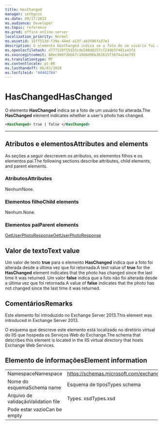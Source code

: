 ```yaml
---
title: HasChanged
manager: sethgros
ms.date: 09/17/2015
ms.audience: Developer
ms.topic: reference
ms.prod: office-online-server
localization_priority: Normal
ms.assetid: 15ff513d-f39e-44ed-a13f-ab3f86fa37e1
description: O elemento HasChanged indica se a foto de um usuário foi alterada.
ms.openlocfilehash: d777220f55d33cde548d8257cf249b57481a43f8
ms.sourcegitcommit: 88ec988f2bb67c1866d06b361615f3674a24e795
ms.translationtype: MT
ms.contentlocale: pt-BR
ms.lasthandoff: 06/03/2020
ms.locfileid: "44462784"
---
```

# <a name="haschanged"></a><span data-ttu-id="a4db0-103">HasChanged</span><span class="sxs-lookup"><span data-stu-id="a4db0-103">HasChanged</span></span>

<span data-ttu-id="a4db0-104">O elemento **HasChanged** indica se a foto de um usuário foi alterada.</span><span class="sxs-lookup"><span data-stu-id="a4db0-104">The **HasChanged** element indicates whether a user's photo has changed.</span></span> 
  
```XML
<HasChanged> true | false </HasChanged>
```

 ****
## <a name="attributes-and-elements"></a><span data-ttu-id="a4db0-105">Atributos e elementos</span><span class="sxs-lookup"><span data-stu-id="a4db0-105">Attributes and elements</span></span>

<span data-ttu-id="a4db0-106">As seções a seguir descrevem os atributos, os elementos filhos e os elementos pai.</span><span class="sxs-lookup"><span data-stu-id="a4db0-106">The following sections describe attributes, child elements, and parent elements.</span></span>
  
### <a name="attributes"></a><span data-ttu-id="a4db0-107">Atributos</span><span class="sxs-lookup"><span data-stu-id="a4db0-107">Attributes</span></span>

<span data-ttu-id="a4db0-108">Nenhum</span><span class="sxs-lookup"><span data-stu-id="a4db0-108">None.</span></span>
  
### <a name="child-elements"></a><span data-ttu-id="a4db0-109">Elementos filho</span><span class="sxs-lookup"><span data-stu-id="a4db0-109">Child elements</span></span>

<span data-ttu-id="a4db0-110">Nenhum.</span><span class="sxs-lookup"><span data-stu-id="a4db0-110">None.</span></span>
  
### <a name="parent-elements"></a><span data-ttu-id="a4db0-111">Elementos pai</span><span class="sxs-lookup"><span data-stu-id="a4db0-111">Parent elements</span></span>

[<span data-ttu-id="a4db0-112">GetUserPhotoResponse</span><span class="sxs-lookup"><span data-stu-id="a4db0-112">GetUserPhotoResponse</span></span>](getuserphotoresponse.md)
  
## <a name="text-value"></a><span data-ttu-id="a4db0-113">Valor de texto</span><span class="sxs-lookup"><span data-stu-id="a4db0-113">Text value</span></span>

<span data-ttu-id="a4db0-114">Um valor de texto **true** para o elemento **HasChanged** indica que a foto foi alterada desde a última vez que foi retornada.</span><span class="sxs-lookup"><span data-stu-id="a4db0-114">A text value of **true** for the **HasChanged** element indicates that the photo has changed since the last time it was returned.</span></span> <span data-ttu-id="a4db0-115">Um valor **false** indica que a foto não foi alterada desde a última vez que foi retornada.</span><span class="sxs-lookup"><span data-stu-id="a4db0-115">A value of **false** indicates that the photo has not changed since the last time it was returned.</span></span> 
  
## <a name="remarks"></a><span data-ttu-id="a4db0-116">Comentários</span><span class="sxs-lookup"><span data-stu-id="a4db0-116">Remarks</span></span>

<span data-ttu-id="a4db0-117">Este elemento foi introduzido no Exchange Server 2013.</span><span class="sxs-lookup"><span data-stu-id="a4db0-117">This element was introduced in Exchange Server 2013.</span></span>
  
<span data-ttu-id="a4db0-118">O esquema que descreve este elemento está localizado no diretório virtual do IIS que hospeda os Serviços Web do Exchange.</span><span class="sxs-lookup"><span data-stu-id="a4db0-118">The schema that describes this element is located in the IIS virtual directory that hosts Exchange Web Services.</span></span>
  
## <a name="element-information"></a><span data-ttu-id="a4db0-119">Elemento de informações</span><span class="sxs-lookup"><span data-stu-id="a4db0-119">Element information</span></span>

|||
|:-----|:-----|
|<span data-ttu-id="a4db0-120">Namespace</span><span class="sxs-lookup"><span data-stu-id="a4db0-120">Namespace</span></span>  <br/> |https://schemas.microsoft.com/exchange/services/2006/types  <br/> |
|<span data-ttu-id="a4db0-121">Nome do esquema</span><span class="sxs-lookup"><span data-stu-id="a4db0-121">Schema name</span></span>  <br/> |<span data-ttu-id="a4db0-122">Esquema de tipos</span><span class="sxs-lookup"><span data-stu-id="a4db0-122">Types schema</span></span>  <br/> |
|<span data-ttu-id="a4db0-123">Arquivo de validação</span><span class="sxs-lookup"><span data-stu-id="a4db0-123">Validation file</span></span>  <br/> |<span data-ttu-id="a4db0-124">Types. xsd</span><span class="sxs-lookup"><span data-stu-id="a4db0-124">Types.xsd</span></span>  <br/> |
|<span data-ttu-id="a4db0-125">Pode estar vazio</span><span class="sxs-lookup"><span data-stu-id="a4db0-125">Can be empty</span></span>  <br/> ||
   

